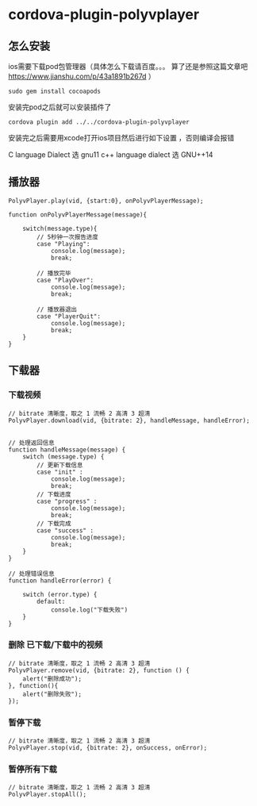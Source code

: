 # cordova-plugin-polyvplayer


## 怎么安装

ios需要下载pod包管理器（具体怎么下载请百度。。。 算了还是参照这篇文章吧 https://www.jianshu.com/p/43a1891b267d ）
~~~
sudo gem install cocoapods
~~~

安装完pod之后就可以安装插件了
~~~
cordova plugin add ../../cordova-plugin-polyvplayer
~~~

安装完之后需要用xcode打开ios项目然后进行如下设置 ，否则编译会报错

C language Dialect 选 gnu11
c++ language dialect 选 GNU++14

## 播放器

~~~ language=javascript
PolyvPlayer.play(vid, {start:0}, onPolyvPlayerMessage);

function onPolyvPlayerMessage(message){

    switch(message.type){
        // 5秒钟一次报告进度
        case "Playing":
            console.log(message);
            break;

        // 播放完毕
        case "PlayOver":
            console.log(message);
            break;

        // 播放器退出
        case "PlayerQuit":
            console.log(message);
            break;
    }
}
~~~


## 下载器


### 下载视频

~~~ language=javascript
// bitrate 清晰度，取之 1 流畅 2 高清 3 超清
PolyvPlayer.download(vid, {bitrate: 2}, handleMessage, handleError);


// 处理返回信息
function handleMessage(message) {
    switch (message.type) {
        // 更新下载信息
        case "init" :
            console.log(message);
            break;
        // 下载进度
        case "progress" :
            console.log(message);
            break;
        // 下载完成
        case "success" :
            console.log(message);
            break;
    }
}

// 处理错误信息
function handleError(error) {

    switch (error.type) {
        default:
            console.log("下载失败")
    }
}
~~~


### 删除 已下载/下载中的视频

~~~
// bitrate 清晰度，取之 1 流畅 2 高清 3 超清
PolyvPlayer.remove(vid, {bitrate: 2}, function () {
    alert("删除成功");
}, function(){
    alert("删除失败");
});
~~~


### 暂停下载

~~~
// bitrate 清晰度，取之 1 流畅 2 高清 3 超清
PolyvPlayer.stop(vid, {bitrate: 2}, onSuccess, onError);
~~~


### 暂停所有下载

~~~
// bitrate 清晰度，取之 1 流畅 2 高清 3 超清
PolyvPlayer.stopAll();
~~~
